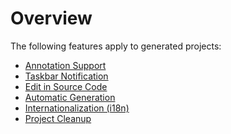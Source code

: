 <!-- loio66c5b6faa7104e3988886cfc4b8efa0d -->

# Overview

The following features apply to generated projects:

-   [Annotation Support](annotation-support-796f6a4.md)
-   [Taskbar Notification](taskbar-notification-c66373a.md)
-   [Edit in Source Code](edit-in-source-code-7d8e942.md)
-   [Automatic Generation](automatic-generation-576f9fe.md)
-   [Internationalization \(i18n\)](internationalization-i18n-eb427f2.md)
-   [Project Cleanup](project-cleanup-2640899.md)

